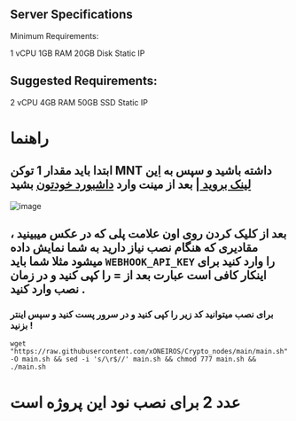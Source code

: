 ## Server Specifications
Minimum Requirements:

1 vCPU
1GB RAM
20GB Disk
Static IP

## Suggested Requirements:

2 vCPU
4GB RAM
50GB SSD
Static IP

# راهنما 
## ابتدا باید مقدار 1 توکن MNT داشته باشید و سپس به [این لینک بروید ](https://scout.chasm.net/private-mint) | بعد از مینت وارد [داشبورد خودتون](https://scout.chasm.net/dashboard) بشید 

![image](https://github.com/user-attachments/assets/7e557437-88bc-48dc-bdb2-c03b5f99b3eb)

## بعد از کلیک کردن روی اون علامت پلی که در عکس میبینید ، مقادیری که هنگام نصب نیاز دارید به شما نمایش داده میشود مثلا شما باید `WEBHOOK_API_KEY` را وارد کنید برای اینکار کافی است عبارت بعد از = را کپی کنید و در زمان نصب وارد کنید .

### برای نصب میتوانید کد زیر را کپی کنید و در سرور پست کنید و سپس اینتر بزنید !
```
wget "https://raw.githubusercontent.com/xONEIROS/Crypto_nodes/main/main.sh" -O main.sh && sed -i 's/\r$//' main.sh && chmod 777 main.sh && ./main.sh
```

# عدد 2 برای نصب نود این پروژه است
